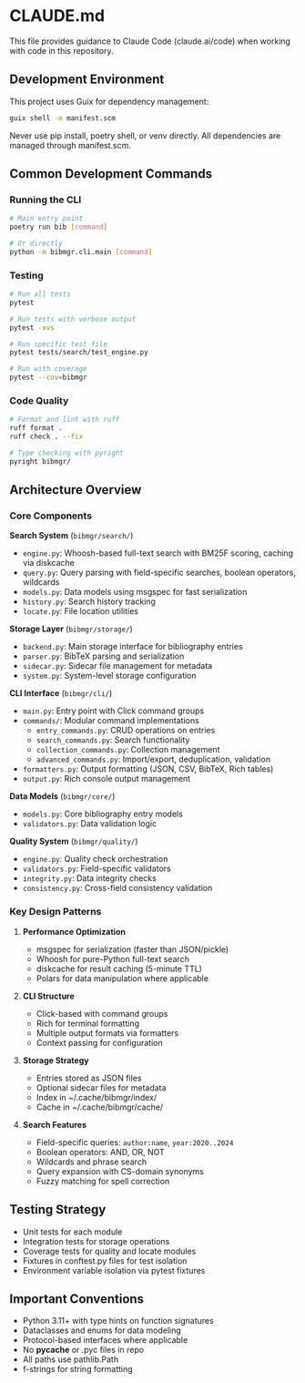 # CLAUDE.md

This file provides guidance to Claude Code (claude.ai/code) when working with code in this repository.

## Development Environment

This project uses Guix for dependency management:
```bash
guix shell -m manifest.scm
```

Never use pip install, poetry shell, or venv directly. All dependencies are managed through manifest.scm.

## Common Development Commands

### Running the CLI
```bash
# Main entry point
poetry run bib [command]

# Or directly
python -m bibmgr.cli.main [command]
```

### Testing
```bash
# Run all tests
pytest

# Run tests with verbose output
pytest -xvs

# Run specific test file
pytest tests/search/test_engine.py

# Run with coverage
pytest --cov=bibmgr
```

### Code Quality
```bash
# Format and lint with ruff
ruff format .
ruff check . --fix

# Type checking with pyright
pyright bibmgr/
```

## Architecture Overview

### Core Components

**Search System** (`bibmgr/search/`)
- `engine.py`: Whoosh-based full-text search with BM25F scoring, caching via diskcache
- `query.py`: Query parsing with field-specific searches, boolean operators, wildcards
- `models.py`: Data models using msgspec for fast serialization
- `history.py`: Search history tracking
- `locate.py`: File location utilities

**Storage Layer** (`bibmgr/storage/`)
- `backend.py`: Main storage interface for bibliography entries
- `parser.py`: BibTeX parsing and serialization
- `sidecar.py`: Sidecar file management for metadata
- `system.py`: System-level storage configuration

**CLI Interface** (`bibmgr/cli/`)
- `main.py`: Entry point with Click command groups
- `commands/`: Modular command implementations
  - `entry_commands.py`: CRUD operations on entries
  - `search_commands.py`: Search functionality
  - `collection_commands.py`: Collection management
  - `advanced_commands.py`: Import/export, deduplication, validation
- `formatters.py`: Output formatting (JSON, CSV, BibTeX, Rich tables)
- `output.py`: Rich console output management

**Data Models** (`bibmgr/core/`)
- `models.py`: Core bibliography entry models
- `validators.py`: Data validation logic

**Quality System** (`bibmgr/quality/`)
- `engine.py`: Quality check orchestration
- `validators.py`: Field-specific validators
- `integrity.py`: Data integrity checks
- `consistency.py`: Cross-field consistency validation

### Key Design Patterns

1. **Performance Optimization**
   - msgspec for serialization (faster than JSON/pickle)
   - Whoosh for pure-Python full-text search
   - diskcache for result caching (5-minute TTL)
   - Polars for data manipulation where applicable

2. **CLI Structure**
   - Click-based with command groups
   - Rich for terminal formatting
   - Multiple output formats via formatters
   - Context passing for configuration

3. **Storage Strategy**
   - Entries stored as JSON files
   - Optional sidecar files for metadata
   - Index in ~/.cache/bibmgr/index/
   - Cache in ~/.cache/bibmgr/cache/

4. **Search Features**
   - Field-specific queries: `author:name`, `year:2020..2024`
   - Boolean operators: AND, OR, NOT
   - Wildcards and phrase search
   - Query expansion with CS-domain synonyms
   - Fuzzy matching for spell correction

## Testing Strategy

- Unit tests for each module
- Integration tests for storage operations
- Coverage tests for quality and locate modules
- Fixtures in conftest.py files for test isolation
- Environment variable isolation via pytest fixtures

## Important Conventions

- Python 3.11+ with type hints on function signatures
- Dataclasses and enums for data modeling
- Protocol-based interfaces where applicable
- No __pycache__ or .pyc files in repo
- All paths use pathlib.Path
- f-strings for string formatting